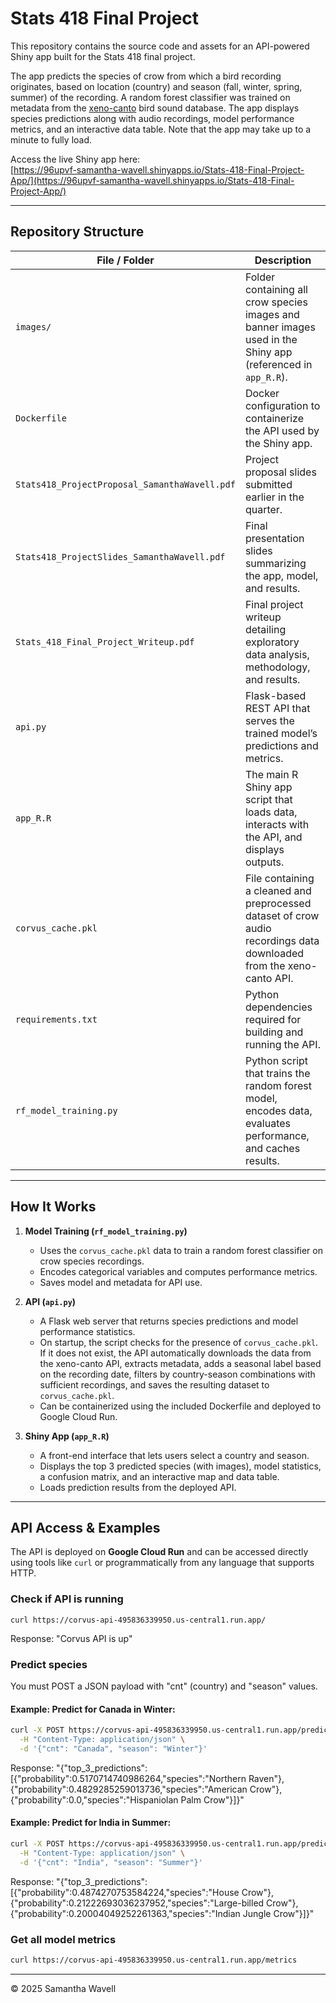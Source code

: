 # Stats 418 Final Project

This repository contains the source code and assets for an API-powered Shiny app built for the Stats 418 final project.

The app predicts the species of crow from which a bird recording originates, based on location (country) and season (fall, winter, spring, summer) of the recording. A random forest classifier was trained on metadata from the [xeno-canto](https://xeno-canto.org) bird sound database. The app displays species predictions along with audio recordings, model performance metrics, and an interactive data table. Note that the app may take up to a minute to fully load.

Access the live Shiny app here:  
[https://96upvf-samantha-wavell.shinyapps.io/Stats-418-Final-Project-App/](https://96upvf-samantha-wavell.shinyapps.io/Stats-418-Final-Project-App/)

---

## Repository Structure

| File / Folder | Description |
|---------------|-------------|
| `images/` | Folder containing all crow species images and banner images used in the Shiny app (referenced in `app_R.R`). |
| `Dockerfile` | Docker configuration to containerize the API used by the Shiny app. |
| `Stats418_ProjectProposal_SamanthaWavell.pdf` | Project proposal slides submitted earlier in the quarter. |
| `Stats418_ProjectSlides_SamanthaWavell.pdf` | Final presentation slides summarizing the app, model, and results. |
| `Stats_418_Final_Project_Writeup.pdf` | Final project writeup detailing exploratory data analysis, methodology, and results. |
| `api.py` | Flask-based REST API that serves the trained model’s predictions and metrics. |
| `app_R.R` | The main R Shiny app script that loads data, interacts with the API, and displays outputs. |
| `corvus_cache.pkl` | File containing a cleaned and preprocessed dataset of crow audio recordings data downloaded from the xeno-canto API. |
| `requirements.txt` | Python dependencies required for building and running the API. |
| `rf_model_training.py` | Python script that trains the random forest model, encodes data, evaluates performance, and caches results. |

---

## How It Works

1. **Model Training (`rf_model_training.py`)**
   - Uses the `corvus_cache.pkl` data to train a random forest classifier on crow species recordings.
   - Encodes categorical variables and computes performance metrics.
   - Saves model and metadata for API use.

2. **API (`api.py`)**
   - A Flask web server that returns species predictions and model performance statistics.
   - On startup, the script checks for the presence of `corvus_cache.pkl`. If it does not exist, the API automatically downloads the data from the xeno-canto API, extracts metadata, adds a seasonal label based on the recording date, filters by country-season combinations with sufficient recordings, and saves the resulting dataset to `corvus_cache.pkl`.
   - Can be containerized using the included Dockerfile and deployed to Google Cloud Run.

3. **Shiny App (`app_R.R`)**
   - A front-end interface that lets users select a country and season.
   - Displays the top 3 predicted species (with images), model statistics, a confusion matrix, and an interactive map and data table.
   - Loads prediction results from the deployed API.

---

## API Access & Examples

The API is deployed on **Google Cloud Run** and can be accessed directly using tools like `curl` or programmatically from any language that supports HTTP.

### Check if API is running
```curl https://corvus-api-495836339950.us-central1.run.app/```

Response: "Corvus API is up"

### Predict species
You must POST a JSON payload with "cnt" (country) and "season" values.

#### Example: Predict for Canada in Winter:
```bash
curl -X POST https://corvus-api-495836339950.us-central1.run.app/predict \
  -H "Content-Type: application/json" \
  -d '{"cnt": "Canada", "season": "Winter"}'
```
Response: "{"top_3_predictions":[{"probability":0.5170714740986264,"species":"Northern Raven"},{"probability":0.4829285259013736,"species":"American Crow"},{"probability":0.0,"species":"Hispaniolan Palm Crow"}]}"

#### Example: Predict for India in Summer:
```bash
curl -X POST https://corvus-api-495836339950.us-central1.run.app/predict \
  -H "Content-Type: application/json" \
  -d '{"cnt": "India", "season": "Summer"}'
```
Response: "{"top_3_predictions":[{"probability":0.4874270753584224,"species":"House Crow"},{"probability":0.21222693036237952,"species":"Large-billed Crow"},{"probability":0.20004049252261363,"species":"Indian Jungle Crow"}]}"

### Get all model metrics
```bash
curl https://corvus-api-495836339950.us-central1.run.app/metrics
```

---

© 2025 Samantha Wavell
